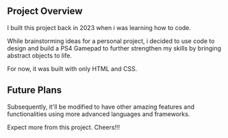 ## Project Overview

I built this project back in 2023 when i was learning how to code.

While brainstorming ideas for a personal project, i decided to use code to design and build a PS4 Gamepad to further strengthen my skills by bringing abstract objects to life.  

For now, it was built with only HTML and CSS.

## Future Plans

Subsequently, it'll be modified to have other amazing features and functionalities using more advanced languages and frameworks.  

Expect more from this project. Cheers!!!
